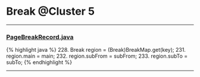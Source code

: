 # Break @Cluster 5

***

### [PageBreakRecord.java](https://searchcode.com/codesearch/view/15642463/)
{% highlight java %}
228. Break region = (Break)BreakMap.get(key);
231.     region.main = main;
232.     region.subFrom = subFrom;
233.     region.subTo = subTo;
{% endhighlight %}

***

